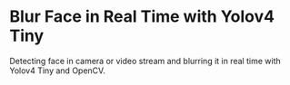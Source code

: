 # Blur Face in Real Time with Yolov4 Tiny
Detecting face in camera or video stream and blurring it in real time with Yolov4 Tiny and OpenCV.

